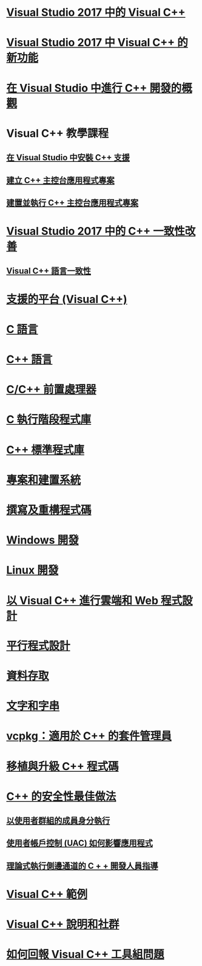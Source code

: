 # [Visual Studio 2017 中的 Visual C++](visual-cpp-in-visual-studio.md)
# [Visual Studio 2017 中 Visual C++ 的新功能](what-s-new-for-visual-cpp-in-visual-studio.md)
# [在 Visual Studio 中進行 C++ 開發的概觀](overview-of-cpp-development.md)
# Visual C++ 教學課程
## [在 Visual Studio 中安裝 C++ 支援](build/vscpp-step-0-installation.md)
## [建立 C++ 主控台應用程式專案](build/vscpp-step-1-create.md)
## [建置並執行 C++ 主控台應用程式專案](build/vscpp-step-2-build.md)
# [Visual Studio 2017 中的 C++ 一致性改善](cpp-conformance-improvements-2017.md)
## [Visual C++ 語言一致性](visual-cpp-language-conformance.md)
# [支援的平台 (Visual C++)](supported-platforms-visual-cpp.md)
# [C 語言](c-language/c-language-reference.md)
# [C++ 語言](cpp/cpp-language-reference.md)
# [C/C++ 前置處理器](preprocessor/c-cpp-preprocessor-reference.md)
# [C 執行階段程式庫](c-runtime-library/c-run-time-library-reference.md)
# [C++ 標準程式庫](standard-library/cpp-standard-library-reference.md)
# [專案和建置系統](build/projects-and-build-systems-cpp.md)
# [撰寫及重構程式碼](ide/writing-and-refactoring-code-cpp.md)
# [Windows 開發](windows/overview-of-windows-programming-in-cpp.md)
# [Linux 開發](linux/download-install-and-setup-the-linux-development-workload.md)
# [以 Visual C++ 進行雲端和 Web 程式設計](cloud/cloud-and-web-programming-in-visual-cpp.md)
# [平行程式設計](parallel/parallel-programming-in-visual-cpp.md)
# [資料存取](data/data-access-in-cpp.md)
# [文字和字串](text/text-and-strings-in-visual-cpp.md)
# [vcpkg：適用於 C++ 的套件管理員](vcpkg.md)
# [移植與升級 C++ 程式碼](porting/visual-cpp-porting-and-upgrading-guide.md)
# [C++ 的安全性最佳做法](security/security-best-practices-for-cpp.md)
## [以使用者群組的成員身分執行](security/running-as-a-member-of-the-users-group.md)
## [使用者帳戶控制 (UAC) 如何影響應用程式](security/how-user-account-control-uac-affects-your-application.md)
## [理論式執行側邊通道的 C + + 開發人員指導](security/developer-guidance-speculative-execution.md)
# [Visual C++ 範例](visual-cpp-samples.md)
# [Visual C++ 說明和社群](visual-cpp-help-and-community.md)
# [如何回報 Visual C++ 工具組問題](how-to-report-a-problem-with-the-visual-cpp-toolset.md)
